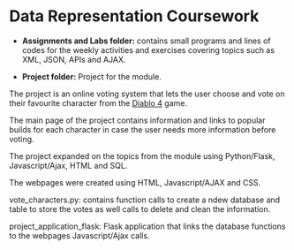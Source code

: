 # Data Representation Coursework

- **Assignments and Labs folder:** contains small programs and lines of codes for the weekly activities and exercises covering topics such as XML, JSON, APIs and AJAX.


- **Project folder:** Project for the module.

The project is an online voting system that lets the user choose and vote on their favourite character from the [Diablo 4](https://diablo4.blizzard.com/en-gb/) game. 

The main page of the project contains information and links to popular builds for each character in case the user needs more information before voting.

The project expanded on the topics from the module using Python/Flask, Javascript/Ajax, HTML and SQL.

The webpages were created using HTML, Javascript/AJAX and CSS.

vote_characters.py: contains function calls to create a ndew database and table to store the votes as well calls to delete and clean the information.

project_application_flask: Flask application that links the database functions to the webpages Javascript/Ajax calls.
